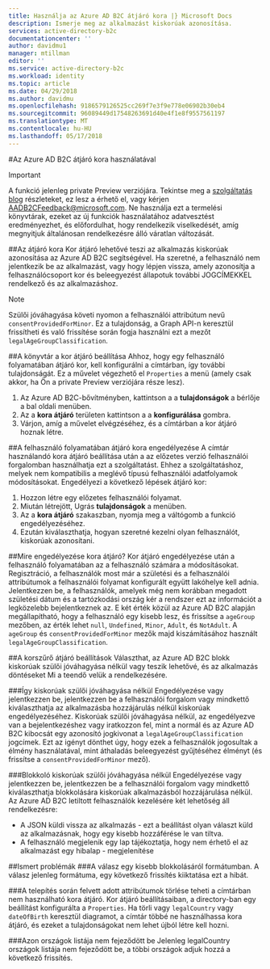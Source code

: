 ```yaml
---
title: Használja az Azure AD B2C átjáró kora |} Microsoft Docs
description: Ismerje meg az alkalmazást kiskorúak azonosítása.
services: active-directory-b2c
documentationcenter: ''
author: davidmu1
manager: mtillman
editor: ''
ms.service: active-directory-b2c
ms.workload: identity
ms.topic: article
ms.date: 04/29/2018
ms.author: davidmu
ms.openlocfilehash: 9186579126525cc269f7e3f9e778e06902b30eb4
ms.sourcegitcommit: 96089449d17548263691d40e4f1e8f9557561197
ms.translationtype: MT
ms.contentlocale: hu-HU
ms.lasthandoff: 05/17/2018
---
```

#<a name="using-age-gating-in-azure-ad-b2c"></a>Az Azure AD B2C átjáró kora használatával

>[!IMPORTANT]
>A funkció jelenleg private Preview verziójára.  Tekintse meg a [szolgáltatás blog](https://blogs.msdn.microsoft.com/azureadb2c/) részleteket, ez lesz a érhető el, vagy kérjen AADB2CFeedback@microsoft.com.  Ne használja ezt a termelési könyvtárak, ezeket az új funkciók használatához adatvesztést eredményezhet, és előfordulhat, hogy rendelkezik viselkedését, amíg megnyitjuk általánosan rendelkezésre álló váratlan változását.  
>

##<a name="age-gating"></a>Az átjáró kora
Kor átjáró lehetővé teszi az alkalmazás kiskorúak azonosítása az Azure AD B2C segítségével.  Ha szeretné, a felhasználó nem jelentkezik be az alkalmazást, vagy hogy lépjen vissza, amely azonosítja a felhasználócsoport kor és beleegyezést állapotuk további JOGCÍMEKKEL rendelkező és az alkalmazáshoz.  

>[!NOTE]
>Szülői jóváhagyása követi nyomon a felhasználói attribútum nevű `consentProvidedForMinor`.  Ez a tulajdonság, a Graph API-n keresztül frissítheti és való frissítése során fogja használni ezt a mezőt `legalAgeGroupClassification`.
>

##<a name="setting-up-your-directory-for-age-gating"></a>A könyvtár a kor átjáró beállítása
Ahhoz, hogy egy felhasználó folyamatában átjáró kor, kell konfigurálni a címtárban, így további tulajdonságát. Ez a művelet végezhető el `Properties` a menü (amely csak akkor, ha Ön a private Preview verziójára része lesz).  
1. Az Azure AD B2C-bővítményben, kattintson a a **tulajdonságok** a bérlője a bal oldali menüben.
2. Az a **kora átjáró** területen kattintson a a **konfigurálása** gombra.
3. Várjon, amíg a művelet elvégzéséhez, és a címtárban a kor átjáró hoznak létre.

##<a name="enabling-age-gating-in-your-user-flow"></a>A felhasználó folyamatában átjáró kora engedélyezése
A címtár használandó kora átjáró beállítása után a az előzetes verzió felhasználói forgalomban használhatja ezt a szolgáltatást.  Ehhez a szolgáltatáshoz, melyek nem kompatibilis a meglévő típusú felhasználói adatfolyamok módosításokat.  Engedélyezi a következő lépések átjáró kor:
1. Hozzon létre egy előzetes felhasználói folyamat.
2. Miután létrejött, Ugrás **tulajdonságok** a menüben.
3. Az a **kora átjáró** szakaszban, nyomja meg a váltógomb a funkció engedélyezéséhez.
4. Ezután kiválaszthatja, hogyan szeretné kezelni olyan felhasználót, kiskorúak azonosítani.

##<a name="what-does-enabling-age-gating-do"></a>Mire engedélyezése kora átjáró?
Kor átjáró engedélyezése után a felhasználó folyamatában az a felhasználó számára a módosításokat.  Regisztráció, a felhasználók most már a születési és a felhasználói attribútumok a felhasználói folyamat konfigurált együtt lakóhelye kell adnia.  Jelentkezzen be, a felhasználók, amelyek még nem korábban megadott születési dátum és a tartózkodási ország kér a rendszer ezt az információt a legközelebb bejelentkeznek az.  E két érték közül az Azure AD B2C alapján megállapítható, hogy a felhasználó egy kisebb lesz, és frissítse a `ageGroup` mezőben, az érték lehet `null`, `Undefined`, `Minor`, `Adult`, és `NotAdult`.  A `ageGroup` és `consentProvidedForMinor` mezők majd kiszámításához használt `legalAgeGroupClassification`. 

##<a name="age-gating-options"></a>A korszűrő átjáró beállítások
Választhat, az Azure AD B2C blokk kiskorúak szülői jóváhagyása nélkül vagy teszik lehetővé, és az alkalmazás döntéseket Mi a teendő velük a rendelkezésére.  

###<a name="allowing-minors-without-parental-consent"></a>Így kiskorúak szülői jóváhagyása nélkül
Engedélyezése vagy jelentkezzen be, jelentkezzen be a felhasználói forgalom vagy mindkettő kiválaszthatja az alkalmazásba hozzájárulás nélkül kiskorúak engedélyezéséhez.  Kiskorúak szülői jóváhagyása nélkül, az engedélyezve van a bejelentkezéshez vagy iratkozzon fel, mint a normál és az Azure AD B2C kibocsát egy azonosító jogkivonat a `legalAgeGroupClassification` jogcímek.  Ezt az igényt dönthet úgy, hogy ezek a felhasználók jogosultak a élmény használatával, mint áthaladás beleegyezést gyűjtéséhez élményt (és frissítse a `consentProvidedForMinor` mező).

###<a name="blocking-minors-without-parental-consent"></a>Blokkoló kiskorúak szülői jóváhagyása nélkül
Engedélyezése vagy jelentkezzen be, jelentkezzen be a felhasználói forgalom vagy mindkettő kiválaszthatja blokkolására kiskorúak alkalmazásból hozzájárulása nélkül.  Az Azure AD B2C letiltott felhasználók kezelésére két lehetőség áll rendelkezésre:
* A JSON küldi vissza az alkalmazás - ezt a beállítást olyan választ küld az alkalmazásnak, hogy egy kisebb hozzáférése le van tiltva.
* A felhasználó megjelenik egy lap tájékoztatja, hogy nem érhető el az alkalmazást egy hibalap - megjelenítése

##<a name="known-issues"></a>Ismert problémák
###<a name="format-for-the-response-when-a-minor-is-blocked"></a>A válasz egy kisebb blokkolásáról formátumban.
A válasz jelenleg formátuma, egy következő frissítés kiiktatása ezt a hibát.

###<a name="deleting-specific-attributes-that-were-added-during-setup-can-make-your-directory-unable-to-use-age-gating"></a>A telepítés során felvett adott attribútumok törlése teheti a címtárban nem használható kora átjáró.
Kor átjáró beállításaiban, a directory-ban egy beállítást konfigurálta a `Properties`.  Ha törli vagy `legalCountry` vagy `dateOfBirth` keresztül diagramot, a címtár többé ne használhassa kora átjáró, és ezeket a tulajdonságokat nem lehet újból létre kell hozni.

###<a name="list-of-countries-is-incomplete"></a>Azon országok listája nem fejeződött be
Jelenleg legalCountry országok listája nem fejeződött be, a többi országok adjuk hozzá a következő frissítés.